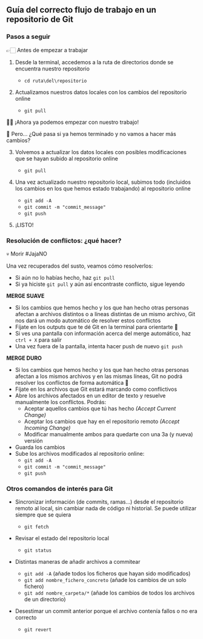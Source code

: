 ## Guía del correcto flujo de trabajo en un repositorio de Git

### Pasos a seguir

👉🏻 Antes de empezar a trabajar

1. Desde la terminal, accedemos a la ruta de directorios donde se encuentra nuestro repositorio 
    - `cd ruta\del\repositorio`

2. Actualizamos nuestros datos locales con los cambios del repositorio online
    - `git pull`

👏🏻 ¡Ahora ya podemos empezar con nuestro trabajo!<br>

🤔 Pero... ¿Qué pasa si ya hemos terminado y no vamos a hacer más cambios? 

3. Volvemos a actualizar los datos locales con posibles modificaciones que se hayan subido al repositorio online
    - `git pull`

4. Una vez actualizado nuestro repositorio local, subimos todo (incluidos los cambios en los que hemos estado trabajando) al repositorio online
    - `git add -A`
    - `git commit -m "commit_message"`
    - `git push`

5. ¡LISTO!

### Resolución de conflictos: ¿qué hacer?

💀 Morir #JajaNO 

Una vez recuperados del susto, veamos cómo resolverlos:

- Si aún no lo habías hecho, haz `git pull` 
- Si ya hiciste `git pull` y aún así encontraste conflicto, sigue leyendo

**MERGE SUAVE**
- Si los cambios que hemos hecho y los que han hecho otras personas afectan a archivos distintos o a líneas distintas de un mismo archivo, Git nos dará un modo automático de resolver estos conflictos 
- Fíjate en los outputs que te dé Git en la terminal para orientarte 👀 
- Si ves una pantalla con información acerca del merge automático, haz `ctrl + X` para salir
- Una vez fuera de la pantalla, intenta hacer push de nuevo `git push`

**MERGE DURO**
- Si los cambios que hemos hecho y los que han hecho otras personas afectan a los mismos archivos y en las mismas líneas, Git no podrá resolver los conflictos de forma automática 🥹
- Fíjate en los archivos que Git estará marcando como conflictivos
- Abre los archivos afectados en un editor de texto y resuelve manualmente los conflictos. Podrás:
    - Aceptar aquellos cambios que tú has hecho *(Accept Current Change)*
    - Aceptar los cambios que hay en el repositorio remoto *(Accept Incoming Change)*
    - Modificar manualmente ambos para quedarte con una 3a (y nueva) versión
- Guarda los cambios
- Sube los archivos modificados al repositorio online:
    - `git add -A`
    - `git commit -m "commit_message"`
    -  `git push`


### Otros comandos de interés para Git

- Sincronizar información (de commits, ramas…) desde el repositorio remoto al local, sin cambiar nada de código ni historial. Se puede utilizar siempre que se quiera
    - `git fetch`

- Revisar el estado del repositorio local
    - `git status`

- Distintas maneras de añadir archivos a commitear
    - `git add -A` (añade todos los ficheros que hayan sido modificados)
    - `git add nombre_fichero_concreto` (añade los cambios de un solo fichero)
    - `git add nombre_carpeta/*` (añade los cambios de todos los archivos de un directorio)

- Desestimar un commit anterior porque el archivo contenía fallos o no era correcto
    - `git revert`


